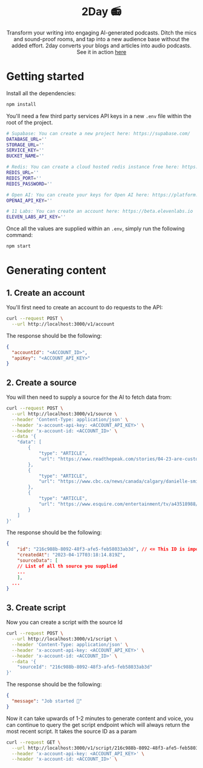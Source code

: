 <h1 align="center">2Day 📻</h1>

<p align="center">Transform your writing into engaging AI-generated podcasts. Ditch the mics and sound-proof rooms, and tap into a new audience base without the added effort. 2day converts your blogs and articles into audio podcasts. See it in action <a href="https://listen2day.com">here</a></p>

# Getting started

Install all the dependencies:

```bash
npm install
```

You'll need a few third party services API keys in a new `.env` file within the root of the project.

```bash
# Supabase: You can create a new project here: https://supabase.com/
DATABASE_URL=''
STORAGE_URL=''
SERVICE_KEY=''
BUCKET_NAME=''

# Redis: You can create a cloud hosted redis instance free here: https://upstash.com/
REDIS_URL=''
REDIS_PORT=''
REDIS_PASSWORD=''

# Open AI: You can create your keys for Open AI here: https://platform.openai.com/account/api-keys
OPENAI_API_KEY=''

# 11 Labs: You can create an account here: https://beta.elevenlabs.io
ELEVEN_LABS_API_KEY=''
```

Once all the values are supplied within an `.env`, simply run the following command:

```bash
npm start
```

# Generating content

## 1. Create an account

You'll first need to create an account to do requests to the API:

```bash
curl --request POST \
  --url http://localhost:3000/v1/account
```

The response should be the following:

```json
{
  "accountId": "<ACCOUNT_ID>",
  "apiKey": "<ACCOUNT_API_KEY>"
}
```

## 2. Create a source

You will then need to supply a source for the AI to fetch data from:

```bash
curl --request POST \
  --url http://localhost:3000/v1/source \
  --header 'Content-Type: application/json' \
  --header 'x-account-api-key: <ACCOUNT_API_KEY>' \
  --header 'x-account-id: <ACCOUNT_ID>' \
  --data '{
	"data": [
		{
			"type": "ARTICLE",
			"url": "https://www.readthepeak.com/stories/04-23-are-customer-service-reps-getting-free-goldfish"
		},
		{
			"type": "ARTICLE",
			"url": "https://www.cbc.ca/news/canada/calgary/danielle-smith-media-questions-alberta-politics-1.6812184"
		},
		{
			"type": "ARTICLE",
			"url": "https://www.esquire.com/entertainment/tv/a43518988/pedro-pascal-the-last-of-us-interview-2023/?utm_source=pocket-newtab"
		}
	]
}'
```

The response should be the following:

```json
{
	"id": "216c988b-8092-48f3-afe5-feb58033ab3d", // <= This ID is important as its required when creating a script
	"createdAt": "2023-04-17T03:18:14.819Z",
	"sourceData": [
    // List of all th source you supplied
    ...
	],
  ...
}
```

## 3. Create script

Now you can create a script with the source Id

```bash
curl --request POST \
  --url http://localhost:3000/v1/script \
  --header 'Content-Type: application/json' \
  --header 'x-account-api-key: <ACCOUNT_API_KEY>' \
  --header 'x-account-id: <ACCOUNT_ID>' \
  --data '{
	"sourceId": "216c988b-8092-48f3-afe5-feb58033ab3d"
}'
```

The response should be the following:

```json
{
  "message": "Job started 🚀"
}
```

Now it can take upwards of 1-2 minutes to generate content and voice, you can continue to query the get script endpoint which will always return the most recent script. It takes the source ID as a param

```bash
curl --request GET \
  --url http://localhost:3000/v1/script/216c988b-8092-48f3-afe5-feb58033ab3d \
  --header 'x-account-api-key: <ACCOUNT_API_KEY>' \
  --header 'x-account-id: <ACCOUNT_ID>' \
```
